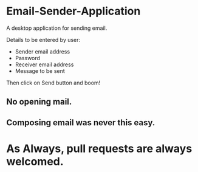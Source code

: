 # Email-Sender-Application


A desktop application for sending email. 

Details to be entered by user:
- Sender email address
- Password
- Receiver email address
- Message to be sent

Then click on Send button and boom!



## No opening mail.
## Composing email was never this easy.


# As Always, pull requests are always welcomed.
